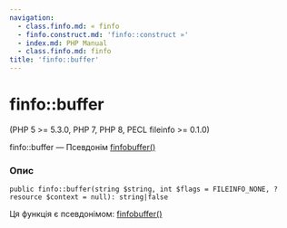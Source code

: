 ```yaml
---
navigation:
  - class.finfo.md: « finfo
  - finfo.construct.md: 'finfo::construct »'
  - index.md: PHP Manual
  - class.finfo.md: finfo
title: 'finfo::buffer'
---
```

# finfo::buffer

(PHP 5 >= 5.3.0, PHP 7, PHP 8, PECL fileinfo >= 0.1.0)

finfo::buffer — Псевдонім [finfobuffer()](function.finfo-buffer.md)

### Опис

```methodsynopsis
public finfo::buffer(string $string, int $flags = FILEINFO_NONE, ?resource $context = null): string|false
```

Ця функція є псевдонімом: [finfobuffer()](function.finfo-buffer.md)
